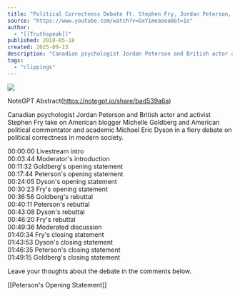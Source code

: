 ```yaml
---
title: "Political Correctness Debate ft. Stephen Fry, Jordan Peterson, Michael Dyson, Michelle Goldberg"
source: "https://www.youtube.com/watch?v=GxYimeaoea0&t=1s"
author:
  - "[[Truthspeak]]"
published: 2018-05-18
created: 2025-09-13
description: "Canadian psychologist Jordan Peterson and British actor and activist Stephen Fry take on American blogger Michelle Goldberg and American political commentato..."
tags:
  - "clippings"
---
```

![](https://www.youtube.com/watch?v=GxYimeaoea0)  

NoteGPT Abstract(https://notegpt.io/share/bad539a6a)


Canadian psychologist Jordan Peterson and British actor and activist Stephen Fry take on American blogger Michelle Goldberg and American political commentator and academic Michael Eric Dyson in a fiery debate on political correctness in modern society.  
  
00:00:00 Livestream intro  
00:03:44 Moderator's introduction  
00:11:32 Goldberg's opening statement  
00:17:44 Peterson's opening statement  
00:24:05 Dyson's opening statement  
00:30:23 Fry's opening statement  
00:36:56 Goldberg's rebuttal  
00:40:11 Peterson's rebuttal  
00:43:08 Dyson's rebuttal  
00:46:20 Fry's rebuttal  
00:49:36 Moderated discussion  
01:40:34 Fry's closing statement  
01:43:53 Dyson's closing statement  
01:46:35 Peterson's closing statement  
01:49:15 Goldberg's closing statement  
  
Leave your thoughts about the debate in the comments below.

[[Peterson's Opening Statement]]

